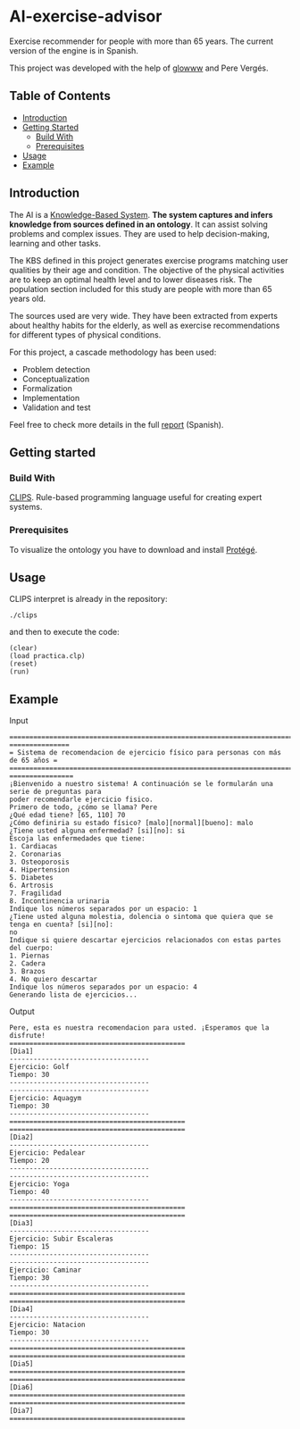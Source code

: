 # AI-exercise-advisor
Exercise recommender for people with more than 65 years. The current version of the engine is in Spanish.

This project was developed with the help of [glowww](https://github.com/glowww) and Pere Vergés.

## Table of Contents
- [Introduction](#introduction)
- [Getting Started](#getting-started)
    - [Build With](#build-with)
    - [Prerequisites](#prerequisites)
- [Usage](#usage)
- [Example](#example)

## Introduction
The AI is a [Knowledge-Based System](https://kmslh.com/glossary/knowledge-based-system/#:~:text=A%20knowledge%2Dbased%20system%20(KBS,%2C%20learning%2C%20and%20other%20activities)).
**The system captures and infers knowledge from sources defined in an ontology**.
It can assist solving problems and complex issues. They are used to help decision-making, learning and other tasks.

The KBS defined in this project generates exercise programs matching user qualities by their age and condition.
The objective of the physical activities are to keep an optimal health level and to lower diseases risk.
The population section included for this study are people with more than 65 years old.

The sources used are very wide. They have been extracted from experts about healthy habits for the elderly,
as well as exercise recommendations for different types of physical conditions.

For this project, a cascade methodology has been used:
- Problem detection
- Conceptualization
- Formalization
- Implementation
- Validation and test

Feel free to check more details in the full [report](./Memoria/report.pdf) (Spanish).

## Getting started

### Build With
[CLIPS](https://www.clipsrules.net/). Rule-based programming language useful for creating expert systems.

### Prerequisites
To visualize the ontology you have to download and install [Protégé](https://protege.stanford.edu/).

## Usage
CLIPS interpret is already in the repository:
```
./clips
```
and then to execute the code:
```
(clear)
(load practica.clp)
(reset)
(run)
```

## Example
Input
```
========================================================================
===============
= Sistema de recomendacion de ejercicio físico para personas con más de 65 años =
========================================================================
================
¡Bienvenido a nuestro sistema! A continuación se le formularán una serie de preguntas para
poder recomendarle ejercicio fisico.
Primero de todo, ¿cómo se llama? Pere
¿Qué edad tiene? [65, 110] 70
¿Cómo definiria su estado físico? [malo][normal][bueno]: malo
¿Tiene usted alguna enfermedad? [si][no]: si
Escoja las enfermedades que tiene:
1. Cardiacas
2. Coronarias
3. Osteoporosis
4. Hipertension
5. Diabetes
6. Artrosis
7. Fragilidad
8. Incontinencia urinaria
Indique los números separados por un espacio: 1
¿Tiene usted alguna molestia, dolencia o sintoma que quiera que se tenga en cuenta? [si][no]:
no
Indique si quiere descartar ejercicios relacionados con estas partes del cuerpo:
1. Piernas
2. Cadera
3. Brazos
4. No quiero descartar
Indique los números separados por un espacio: 4
Generando lista de ejercicios...
```

Output
```
Pere, esta es nuestra recomendacion para usted. ¡Esperamos que la disfrute!
============================================
[Dia1]
-----------------------------------
Ejercicio: Golf
Tiempo: 30
-----------------------------------
-----------------------------------
Ejercicio: Aquagym
Tiempo: 30
-----------------------------------
============================================
============================================
[Dia2]
-----------------------------------
Ejercicio: Pedalear
Tiempo: 20
-----------------------------------
-----------------------------------
Ejercicio: Yoga
Tiempo: 40
-----------------------------------
============================================
============================================
[Dia3]
-----------------------------------
Ejercicio: Subir Escaleras
Tiempo: 15
-----------------------------------
-----------------------------------
Ejercicio: Caminar
Tiempo: 30
-----------------------------------
============================================
============================================
[Dia4]
-----------------------------------
Ejercicio: Natacion
Tiempo: 30
-----------------------------------
============================================
============================================
[Dia5]
============================================
============================================
[Dia6]
============================================
============================================
[Dia7]
============================================
```
